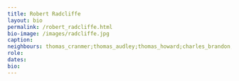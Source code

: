 ```yaml
---
title: Robert Radcliffe
layout: bio
permalink: /robert_radcliffe.html
bio-image: /images/radcliffe.jpg
caption:
neighbours: thomas_cranmer;thomas_audley;thomas_howard;charles_brandon;william_fitzwilliam;edward_seymour;john_russell;cuthbert_tunstall;stephen_gardiner;william_sands;thomas_cheyney;william_kingston;anthony_browne;anthony_wingfield;thomas_wriothesley;rafe_sadler;richard_rich;john_baker
role:
dates:
bio:
---
```



